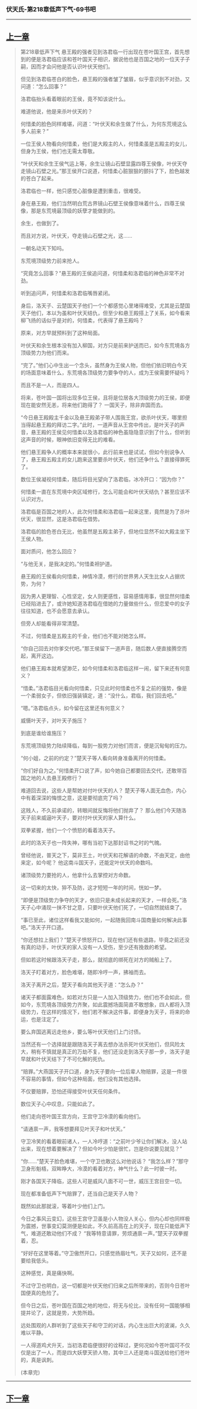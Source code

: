 ### 伏天氏-第218章低声下气-69书吧

--------
[上一章](./bc13fa6f52d22e47874cbec45d700c19.md)
--------


>
>
>
>第218章低声下气
>悬王殿的强者见到洛君临一行出现在苍叶国王宫，首先想到的便是洛君临应该和苍叶国天子相识，据说他也是百国之地的一位天子子嗣，因而才会问他是否认识叶伏天他们。
>
>但见到洛君临苍白的脸色，悬王殿的强者皱了皱眉，似乎意识到不对劲，又问道：“怎么回事？”
>
>洛君临抬头看着眼前的王侯，竟不知该说什么。
>
>难道他说，他是来杀叶伏天的？
>
>何惜柔的脸色同样难堪，问道：“叶伏天和余生做了什么，为何东荒境这么多人前来？”
>
>一位王侯人物看向何惜柔，他们是大殿主的人，何惜柔虽是五殿主的女儿，但身为王侯，他们也无需太尊敬。
>
>“叶伏天和余生王侯气运上等，余生让镜山石壁显露四尊王侯像，叶伏天夺走镜山石壁之光。”那王侯开口说道，何惜柔心脏狠狠的颤抖了下，脸色越发的苍白了起来。
>
>洛君临也一样，他只感觉心脏像是遭到重击，很难受。
>
>身在悬王殿，他们当然明白荒古界镜山石壁王侯像意味着什么，四尊王侯像，那是东荒境最顶级的妖孽才能做到的。
>
>余生，也做到了。
>
>而且对方说，叶伏天，夺走镜山石壁之光，这……
>
>一朝名动天下知吗。
>
>东荒境顶级势力前来抢人。
>
>“究竟怎么回事？”悬王殿的王侯追问道，何惜柔和洛君临的神色非常不对劲。
>
>听到追问声，何惜柔和洛君临嘴唇紧闭。
>
>身后，洛天子、云楚国天子他们一个个都感觉心里堵得难受，尤其是云楚国天子他们，本以为虽和叶伏天结仇，但至少和悬王殿搭上了关系，如今看来柳飞扬的话似乎是对的，何惜柔，代表得了悬王殿吗？
>
>原来，对方早就预料到了这种局面。
>
>叶伏天和余生根本没有加入柳国，对方只是前来护送而已，如今东荒境各方顶级势力为他们而来。
>
>“完了。”他们心中生出一个念头，虽然身为王侯人物，但他们依旧明白今天的场面意味着什么，东荒境各顶级势力要争夺的人，成为王侯需要怀疑吗？
>
>而且不是一人，而是四人。
>
>将来，苍叶国一国将出现多位王侯，且将是位居各大顶级势力的王侯，即便现在能安然无恙，将来他们跑得了？
>一国天子，除非弃国而去。
>
>“今日悬王殿殿主千金以及悬王殿弟子带人围我王宫，欲杀叶伏天，哪里担当得起悬王殿的拜访二字。”此时，一道声音从王宫中传出，是叶天子的声音，悬王殿的王侯见何惜柔以及洛君临的神色虽隐隐意识到了什么，但听到这声音的时候，眼神依旧变得无比的难看。
>
>他们悬王殿争人的概率本来就很小，此行前来也是试试，但如今别说争人了，悬王殿五殿主的女儿跑来这里要杀叶伏天，他们还争什么？直接得罪死了。
>
>数位王侯凝视何惜柔，随后将目光望向了洛君临，冰冷开口：“因为你？”
>
>何惜柔一直在东荒境中央区域修行，怎么可能会和叶伏天结仇？甚至应该不认识对方。
>
>洛君临是百国之地的人，此次何惜柔和洛君临一起来这里，竟然是为了杀叶伏天，很显然，这是洛君临在借势。
>
>洛君临的脸色苍白无比，他虽然是五殿主弟子，但地位显然不如大殿主坐下王侯人物。
>
>面对质问，他怎么回应？
>
>“与他无关，是我决定的。”何惜柔袒护道。
>
>悬王殿的王侯看向何惜柔，神情冷漠，修行的世界男人天生比女人占据优势，为何？
>
>因为男人更理智、心性坚定，女人则更感性，容易感情用事，很显然何惜柔已经陷进去了，或许她知道洛君临在借她的力量做些什么，但恋爱中的女子往往知道，也不会愿意去承认。
>
>但旁人却能看得非常清楚。
>
>不过，何惜柔是五殿主的千金，他们也不能对她怎么样。
>
>“你自己回去对你爹交代吧。”那王侯留下一道声音，随后数人便直接腾空而起，离开这边。
>
>他们悬王殿本就希望渺茫，如今何惜柔和洛君临这样一闹，留下来还有何意义？
>
>“惜柔。”洛君临目光看向何惜柔，只见此时何惜柔也不复之前的强势，像是一个柔弱女子，但依旧强装镇定，道：“没什么，君临，我们回去吧。”
>
>“嗯。”洛君临点头，如今留在这里还有何意义？
>
>威慑叶天子，对叶天子施压？
>
>到底是谁给谁施压？
>
>东荒境顶级势力陆续降临，每到一股势力对他们而言，便是沉甸甸的压力。
>
>“何小姐，之前的约定？”楚天子等人看向转身准备离开的何惜柔。
>
>“你们好自为之。”何惜柔开口说了声，如今她自己都要回去交代，还敢带百国之地的人去悬王殿修行？
>
>难道回去说，这些人是帮她对付叶伏天的人？
>楚天子等人面无血色，内心中有着深深的悔恨之意，这是要彻底完了吗？
>
>这贱人，不久前承诺的，转眼间就反悔将他们抛弃了？
>那么他们今天随洛天子前来威逼叶天子，要对付叶伏天的家人算什么。
>
>双拳紧握，他们一个个愤怒的看着洛天子。
>
>此时的洛天子也一阵失神，哪有当初下达那封诏书之时的气魄。
>
>曾经他说，普天之下，莫非王土，叶伏天和花解语的命数，不由天定，由他来定，如今呢？
>他这南斗国天子，还能定叶伏天的命数吗。
>
>诸顶级势力要抢的人，他拿什么去掌控对方命数。
>
>这一切来的太快，猝不及防，这才短短一年的时间，恍如一梦。
>
>“即便是顶级势力争夺的天才，依旧只是未成长起来的天才，一样会死。”洛天子心中涌现一抹不甘之意，只要叶伏天他们死了，一切自然就结束了。
>
>“事已至此，诸位这样看我又能如何，一起随我回南斗国商量如何解决此事吧。”洛天子开口道。
>
>“你还想拉上我们？”楚天子愤怒开口，现在他们还有些退路，毕竟之前还没有真的动手，叶伏天的家人没有一人受伤，至少还有挽救的希望。
>
>但如若这时候跟洛天子走，那么，就彻底的绑死在对方的贼船上了。
>
>洛天子盯着对方，脸色难堪，随即冷哼一声，拂袖而去。
>
>洛天子离开之后，楚天子看向其他天子道：“怎么办？”
>
>诸天子都面露难色，如若对方只是一人加入顶级势力，他们也不会如此，但如今，东荒境各顶级势力齐聚，如此震撼场面简直不敢想象，四人都将入顶级势力，在这样的情况下，他们若不解决这件事，即便身为天子，将来的命运，也是注定了。
>
>要么弃国逃离远走他乡，要么等叶伏天他们上门讨债。
>
>当然还有一个选择就是跟随洛天子离去想办法杀死叶伏天他们，但风险太大，稍有不慎就是真正的万劫不复，他们还没走到洛天子那一步，洛天子是早就和叶伏天结下了不可化解的死仇。
>
>“赔罪。”大燕国天子开口道，身为天子要向一位后辈人物赔罪，这是一件很不容易的事情，但如今这种局面，他们没有其他选择。
>
>不仅要赔罪，恐怕还得接受叶伏天任何条件。
>
>数位天子心中叹息，只能如此了。
>
>他们走向苍叶国王宫方向，王宫守卫冷漠的看向他们。
>
>“请通禀一声，我等想要拜见叶天子和叶伏天。”
>
>守卫冷笑的看着眼前诸人，一人冷哼道：“之前叶少爷让你们解决，没人站出来，现在想着要解决了？但如今叶少怕是很忙，岂是你说要见就见？”
>
>“你……”楚天子脸色难堪，一个守卫也敢这么对他说话？
>“我怎么样？”那守卫身形魁梧，双眸睁大，冷漠的看着对方，神气什么？此一时彼一时。
>
>刚才各国天子降临，这些人可是威风八面不可一世，威压王宫目空一切。
>
>现在都准备低声下气赔罪了，还当自己是天子人物？
>
>既然如此那就滚，等着叶少他们上门。
>
>今日之事风云变幻，这些王宫守卫虽是小人物没人关心，但内心却也同样极为震撼，世事变幻莫测便是如此，不久前高高在上的天子，现在只能低声下气，难道还敢动他们不成？
>“我等特意请罪，劳烦通禀一声。”楚天子双拳握着，忍。
>
>“好好在这里等着。”守卫傲然开口，只感觉扬眉吐气，天子又如何，还不是要给我低头。
>
>这种感觉，真是痛快啊。
>
>不过守卫也明白，这一切都是叶伏天他们归来之后所带来的，否则今日苍叶国便真的危险了。
>
>但今日之后，苍叶国在百国之地的地位，将无与伦比，没有任何一国能够相提并论了，这就是势，大势所趋。
>
>远处围观的人群听到了这些天子和守卫的对话，内心生出巨大的波澜，久久难以平静。
>
>一人得道鸡犬升天，当初洛君临便很好的诠释过，更何况如今苍叶国可不仅仅是出了一人，而是四大妖孽天骄人物，其中三人还是南斗国送给他们苍叶的，真是讽刺。
>
>(本章完)
>
>

--------
[下一章](./31b0b2cc163e2908a5be03e786102482.md)
--------
